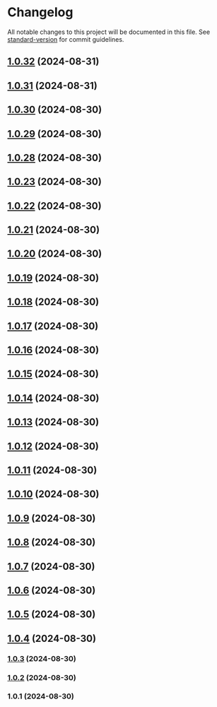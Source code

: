 # Changelog

All notable changes to this project will be documented in this file. See [standard-version](https://github.com/conventional-changelog/standard-version) for commit guidelines.

## [1.0.32](https://github.com/maemreyo/openapi-paths-gen/compare/v1.0.31...v1.0.32) (2024-08-31)



## [1.0.31](https://github.com/maemreyo/openapi-paths-gen/compare/v1.0.30...v1.0.31) (2024-08-31)



## [1.0.30](https://github.com/maemreyo/openapi-paths-gen/compare/v1.0.29...v1.0.30) (2024-08-30)



## [1.0.29](https://github.com/maemreyo/openapi-paths-gen/compare/v1.0.28...v1.0.29) (2024-08-30)



## [1.0.28](https://github.com/maemreyo/openapi-paths-gen/compare/v1.0.22...v1.0.28) (2024-08-30)



## [1.0.23](https://github.com/maemreyo/openapi-paths-gen/compare/v1.0.22...v1.0.23) (2024-08-30)



## [1.0.22](https://github.com/maemreyo/openapi-paths-gen/compare/v1.0.21...v1.0.22) (2024-08-30)



## [1.0.21](https://github.com/maemreyo/openapi-paths-gen/compare/v1.0.20...v1.0.21) (2024-08-30)



## [1.0.20](https://github.com/maemreyo/openapi-paths-gen/compare/v1.0.19...v1.0.20) (2024-08-30)



## [1.0.19](https://github.com/maemreyo/openapi-paths-gen/compare/v1.0.18...v1.0.19) (2024-08-30)



## [1.0.18](https://github.com/maemreyo/openapi-paths-gen/compare/v1.0.17...v1.0.18) (2024-08-30)



## [1.0.17](https://github.com/maemreyo/openapi-paths-gen/compare/v1.0.16...v1.0.17) (2024-08-30)



## [1.0.16](https://github.com/maemreyo/openapi-paths-gen/compare/v1.0.15...v1.0.16) (2024-08-30)



## [1.0.15](https://github.com/maemreyo/openapi-paths-gen/compare/v1.0.14...v1.0.15) (2024-08-30)



## [1.0.14](https://github.com/maemreyo/openapi-paths-gen/compare/v1.0.13...v1.0.14) (2024-08-30)



## [1.0.13](https://github.com/maemreyo/openapi-paths-gen/compare/v1.0.12...v1.0.13) (2024-08-30)



## [1.0.12](https://github.com/maemreyo/openapi-paths-gen/compare/v1.0.11...v1.0.12) (2024-08-30)



## [1.0.11](https://github.com/maemreyo/openapi-paths-gen/compare/v1.0.10...v1.0.11) (2024-08-30)



## [1.0.10](https://github.com/maemreyo/openapi-paths-gen/compare/v1.0.9...v1.0.10) (2024-08-30)



## [1.0.9](https://github.com/maemreyo/openapi-paths-gen/compare/v1.0.8...v1.0.9) (2024-08-30)



## [1.0.8](https://github.com/maemreyo/openapi-paths-gen/compare/v1.0.7...v1.0.8) (2024-08-30)



## [1.0.7](https://github.com/maemreyo/openapi-paths-gen/compare/v1.0.6...v1.0.7) (2024-08-30)



## [1.0.6](https://github.com/maemreyo/openapi-paths-gen/compare/v1.0.5...v1.0.6) (2024-08-30)



## [1.0.5](https://github.com/maemreyo/openapi-paths-gen/compare/v1.0.4...v1.0.5) (2024-08-30)



## [1.0.4](https://github.com/maemreyo/openapi-paths-gen/compare/v1.0.3...v1.0.4) (2024-08-30)



### [1.0.3](https://github.com/maemreyo/openapi-paths-gen/compare/v1.0.2...v1.0.3) (2024-08-30)

### [1.0.2](https://github.com/maemreyo/openapi-paths-gen/compare/v1.0.1...v1.0.2) (2024-08-30)

### 1.0.1 (2024-08-30)
